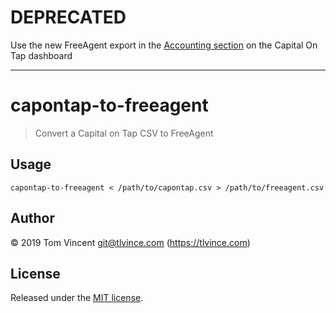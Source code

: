 # DEPRECATED

Use the new FreeAgent export in the [Accounting section][] on the Capital On Tap dashboard

[accounting section]: https://account.capitalontap.com/apps/portal/accounting/

---

# capontap-to-freeagent

> Convert a Capital on Tap CSV to FreeAgent

## Usage

```shell
capontap-to-freeagent < /path/to/capontap.csv > /path/to/freeagent.csv
```

## Author

© 2019 Tom Vincent <git@tlvince.com> (https://tlvince.com)

## License

Released under the [MIT license](https://tlvince.mit-license.org).
